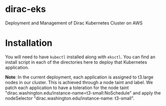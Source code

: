 # dirac-eks
Deployment and Management of Dirac Kubernetes Cluster on AWS

# Installation
You will need to have `kubectl` installed along with `eksctl`. You can find an install script in each of the directories here to deploy that Kubernetes application.

**Note**: In the current deployment, each application is assigned to t3.large nodes in our cluster. This is achieved through a node taint and label. We patch each application to have a toleration for the node taint "dirac.washington.edu/instance-name=t3-small:NoSchedule" and apply the nodeSelector "dirac.washington.edu/instance-name: t3-small".
